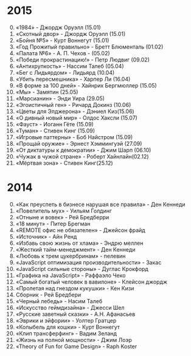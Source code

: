 2015
====
0. «1984» - Джордж Оруэлл (15.01)
0. «Скотный двор» - Джордж Оруэлл (15.01)
0. «Бойня №5» - Курт Воннегут (15.01)
0. «Год Прожитый правильно» - Бретт Блюменталь (01.02)
0. «Палата №6» - А. П. Чехов - (05.02)
0. «Победи прокрастинацию!» - Петр Людвиг (09.02)
0. «Антихрупкость» - Нассим Талеб (05.04)
0. «Бег с Лидьярдом» - Лидьярд (10.04)
0. «Убить пересмешника» - Харпер Ли (16.04)
0. «В форме за 100 дней» - Хайнрих Бергмюллер (15.05)
0. «Мы» - Замятин (25.05)
0. «Марсианин» - Энди Уира (29.05)
0. «Эгоистичный ген» - Ричард Докинз (10.06)
0. «Цветы для Элджерона» - Дэниел Киз(15.06)
0. «О дивный новый мир» - Олдос Хаксли (15.07)
0. «Фауст» - Иоганн Гёте (15.09)
0. «Туман» - Стивен Кинг (15.09)
0. «Игровые паттерны» - Боб Найстром (15.09)
0. «Прощай оружие» - Эрнест Хэммингуэй (27.09)
0. «От диктатуры к демократии» - Джим Шарп (06.10)
0. «Чужак в чужой стране» - Роберт Хайнлайн(02.12)
0. «Мёртвая зона» - Стивен Кинг(25.12)

2014
====
0. «Как преуспеть в бизнесе нарушая все правила» - Ден Кеннеди
0. «Повелитель мух» - Уильям Голдинг
0. «Отныне и вовек» - Рей Бредберри
0. «18 минут» - Питер Брегман
0. «REMOTE офис не обязателен» - Джейсон фрайд
0. «Источник» - Айн Ренд
0. «Избавь свою жизнь от хлама» - Эндрю меллен
0. «Жесткий тайм-менеджмент» - Ден Кеннеди
0. «Любовь к трем цукербринам» - пелевин
0. «JavaScript оптимизация производительности» - Закас
0. «JavaScript сильные стороны» - Дуглас Крокфорд
0. «Графика на JavaScript» - Раффаэло Чеко
0. «Самый богатый человек в вавилоне» - Клейсон джордж
0. «Пролетая над гнездом кукушки» - Кен Кизи
0. Сборник - Рей Бредбери
0. «Черный лебедь» - Насим Талеб
0. «Искусство геймдизайна» - Джесси Шел
0. «Русские заветный сказки» - А.Н. Афанасьев
0. «Эврики и эйфории» - Уолтер Гратцер
0. «Колыбель для кошки» - Курт Воннегут
0. «Клип трансферфинг» - Вадим Зеланд
0. «Жизнь на полной мощности» - Джим Лоэр
0. «Theory of Fun for Game Design» - Raph Koster